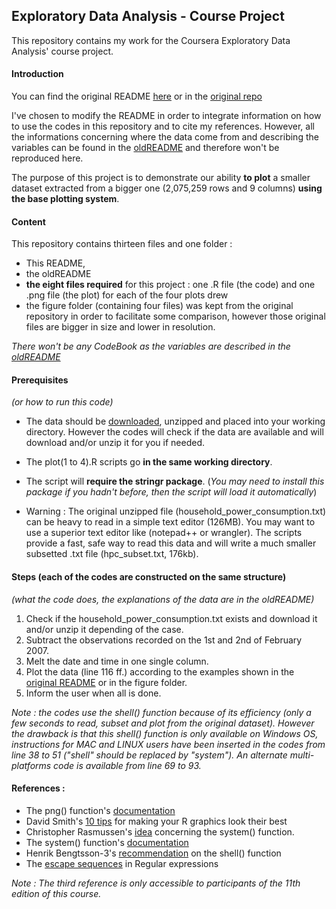 ## Exploratory Data Analysis - Course Project


This repository contains my work for the Coursera Exploratory Data Analysis' course project.

#### Introduction

You can find the original README [here][i1] or in the [original repo][i2]

[i1]: https://github.com/rdpeng/ExData_Plotting1
[i2]: https://github.com/rdpeng/ExData_Plotting1

I've chosen to modify the README in order to integrate information on how to use the codes in this repository and to cite my references.
However, all the informations concerning where the data come from and describing the variables can be found in the [oldREADME][i1] and therefore won't be reproduced here.

The purpose of this project is to demonstrate our ability **to plot** a smaller dataset extracted from a bigger one (2,075,259 rows and 9 columns) **using the base plotting system**.


#### Content

This repository contains thirteen files and one folder :
* This README,
* the oldREADME
* __the eight files required__ for this project : one .R file (the code) and one .png file (the plot) for each of the four plots drew
* the figure folder (containing four files) was kept from the original repository in order to facilitate some comparison, however those original files are bigger in size and lower in resolution.

_There won't be any CodeBook as the variables are described in the [oldREADME][i1]_


#### Prerequisites
_(or how to run this code)_

* The data should be [downloaded][p1], unzipped and placed into your working directory. However the codes will check if the data are available and will download and/or unzip it for you if needed.
* The plot(1 to 4).R  scripts go __in the same working directory__.

* The script will __require the stringr package__. (_You may need to install this package if you hadn't before, then the script will load it automatically_)

* Warning : The original unzipped file (household_power_consumption.txt) can be heavy to read in a simple text editor (126MB). You may want to use a superior text editor like (notepad++ or wrangler). The scripts provide a fast, safe way to read this data and will write a much smaller subsetted .txt file (hpc_subset.txt, 176kb).

[p1]: https://d396qusza40orc.cloudfront.net/exdata%2Fdata%2Fhousehold_power_consumption.zip

#### Steps (each of the codes are constructed on the same structure)
_(what the code does, the explanations of the data are in the oldREADME)_

1. Check if the household_power_consumption.txt exists and download it and/or unzip it depending of the case.
2. Subtract the observations recorded on the 1st and 2nd of February 2007. 
3. Melt the date and time in one single column.
4. Plot the data (line 116 ff.) according to the examples shown in the [original README][i1] or in the figure folder. 
5. Inform the user when all is done.

_Note : the codes use the shell() function because of its efficiency (only a few seconds to read, subset and plot from the original dataset). However the drawback is that this shell() function is only available on Windows OS, instructions for MAC and LINUX users have been inserted in the codes from line 38 to 51 ("shell" should be replaced by "system"). An alternate multi-platforms code is available from line 69 to 93._


#### References :
* The png() function's [documentation][Ref01]
* David Smith's [10 tips][Ref02] for making your R graphics look their best
* Christopher Rasmussen's [idea][Ref03] concerning the system() function.
* The system() function's [documentation][Ref04]
* Henrik Bengtsson-3's [recommendation][Ref05] on the shell() function
* The [escape sequences][Ref06] in Regular expressions

_Note : The third reference is only accessible to participants of the 11th edition of this course._

[Ref01]: http://stat.ethz.ch/R-manual/R-devel/library/grDevices/html/png.html
[Ref02]: http://blog.revolutionanalytics.com/2009/01/10-tips-for-making-your-r-graphics-look-their-best.html
[Ref03]: https://class.coursera.org/exdata-011/forum/thread?thread_id=21#comment-50
[Ref04]: http://stat.ethz.ch/R-manual/R-devel/library/base/html/system.html
[Ref05]: http://r.789695.n4.nabble.com/how-to-run-system-command-tp4449597p4451758.html
[Ref06]: http://stat545-ubc.github.io/block022_regular-expression.html
